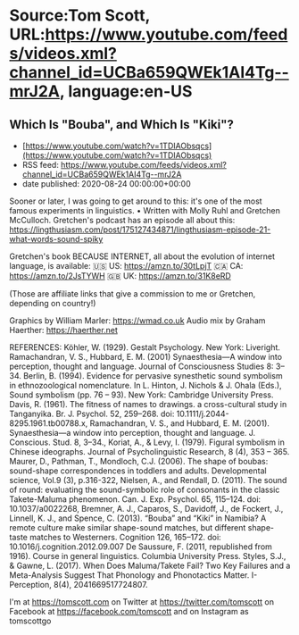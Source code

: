 # Source:Tom Scott, URL:https://www.youtube.com/feeds/videos.xml?channel_id=UCBa659QWEk1AI4Tg--mrJ2A, language:en-US

## Which Is "Bouba", and Which Is "Kiki"?
 - [https://www.youtube.com/watch?v=1TDIAObsqcs](https://www.youtube.com/watch?v=1TDIAObsqcs)
 - RSS feed: https://www.youtube.com/feeds/videos.xml?channel_id=UCBa659QWEk1AI4Tg--mrJ2A
 - date published: 2020-08-24 00:00:00+00:00

Sooner or later, I was going to get around to this: it's one of the most famous experiments in linguistics. • Written with Molly Ruhl and Gretchen McCulloch. Gretchen's podcast has an episode all about this: https://lingthusiasm.com/post/175127434871/lingthusiasm-episode-21-what-words-sound-spiky

Gretchen's book BECAUSE INTERNET, all about the evolution of internet language, is available:
🇺🇸 US: https://amzn.to/30tLpjT
🇨🇦 CA: https://amzn.to/2JsTYWH
🇬🇧 UK: https://amzn.to/31K8eRD

(Those are affiliate links that give a commission to me or Gretchen, depending on country!)

Graphics by William Marler: https://wmad.co.uk
Audio mix by Graham Haerther: https://haerther.net

REFERENCES:
Köhler, W. (1929). Gestalt Psychology. New York: Liveright.
Ramachandran, V. S., Hubbard, E. M. (2001) Synaesthesia—A window into perception, thought and language. Journal of Consciousness Studies 8: 3–34.
Berlin, B. (1994). Evidence for pervasive synesthetic sound symbolism in ethnozoological nomenclature. In L. Hinton, J. Nichols & J. Ohala (Eds.), Sound symbolism (pp. 76 – 93). New York: Cambridge University Press.
Davis, R. (1961). The fitness of names to drawings. a cross-cultural study in Tanganyika. Br. J. Psychol. 52, 259–268. doi: 10.1111/j.2044-8295.1961.tb00788.x,
Ramachandran, V. S., and Hubbard, E. M. (2001). Synaesthesia—a window into perception, thought and language. J. Conscious. Stud. 8, 3–34.,
Koriat, A., & Levy, I. (1979). Figural symbolism in Chinese ideographs. Journal of Psycholinguistic Research, 8 (4), 353 – 365.
Maurer, D., Pathman, T., Mondloch, C.J. (2006). The shape of boubas: sound-shape correspondences in toddlers and adults. Developmental science, Vol.9 (3), p.316-322,
Nielsen, A., and Rendall, D. (2011). The sound of round: evaluating the sound-symbolic role of consonants in the classic Takete-Maluma phenomenon. Can. J. Exp. Psychol. 65, 115–124. doi: 10.1037/a0022268,
Bremner, A. J., Caparos, S., Davidoff, J., de Fockert, J., Linnell, K. J., and Spence, C. (2013). “Bouba” and “Kiki” in Namibia? A remote culture make similar shape-sound matches, but different shape-taste matches to Westerners. Cognition 126, 165–172. doi: 10.1016/j.cognition.2012.09.007
De Saussure, F. (2011, republished from 1916). Course in general linguistics. Columbia University Press.
Styles, S.J., & Gawne, L. (2017). When Does Maluma/Takete Fail? Two Key Failures and a Meta-Analysis Suggest That Phonology and Phonotactics Matter. I-Perception, 8(4), 2041669517724807.

I'm at https://tomscott.com
on Twitter at https://twitter.com/tomscott
on Facebook at https://facebook.com/tomscott
and on Instagram as tomscottgo

